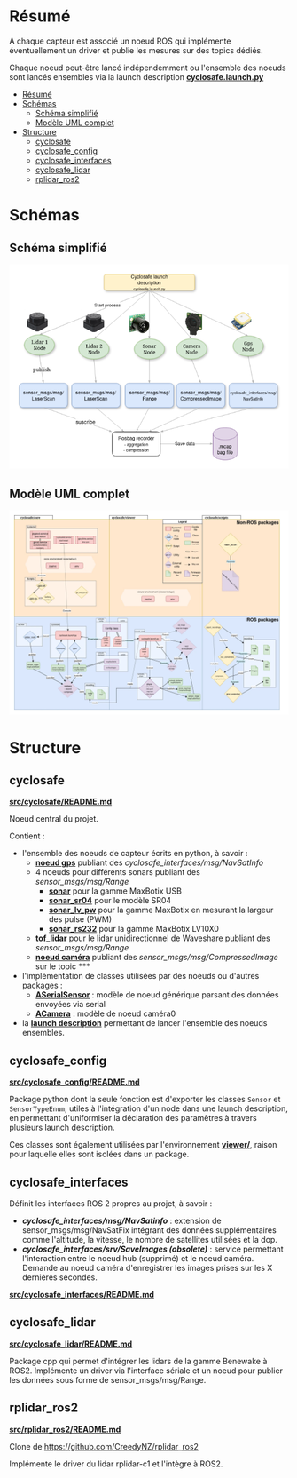 # Résumé

A chaque capteur est associé un noeud ROS qui implémente éventuellement un driver et publie les mesures sur des topics dédiés.

Chaque noeud peut-être lancé indépendemment ou l'ensemble des noeuds sont lancés ensembles via la launch description [**cyclosafe.launch.py**](src/cyclosafe/README.md#launch-description)

- [Résumé](#résumé)
- [Schémas](#schémas)
	- [Schéma simplifié](#schéma-simplifié)
	- [Modèle UML complet](#modèle-uml-complet)
- [Structure](#structure)
	- [cyclosafe](#cyclosafe)
	- [cyclosafe\_config](#cyclosafe_config)
	- [cyclosafe\_interfaces](#cyclosafe_interfaces)
	- [cyclosafe\_lidar](#cyclosafe_lidar)
	- [rplidar\_ros2](#rplidar_ros2)


# Schémas

## Schéma simplifié

![simple-node-diagram](./src/cyclosafe/resource/doc/node_schema.png)

## Modèle UML complet

![uml diagram of cyclosafe project](./src/cyclosafe/resource/doc/cyclosafe_uml.webp)

# Structure

## cyclosafe

[**src/cyclosafe/README.md**](src/cyclosafe/README.md)

Noeud central du projet.

Contient :
- l'ensemble des noeuds de capteur écrits en python, à savoir :
	- [**noeud gps**](src/cyclosafe/README.md#gpspy) publiant des *cyclosafe_interfaces/msg/NavSatInfo*
	- 4 noeuds pour différents sonars  publiant des *sensor_msgs/msg/Range*
		- [**sonar**](src/cyclosafe/README.md#sonarpy) pour la gamme MaxBotix USB
		- [**sonar_sr04**](src/cyclosafe/README.md#sonar_sr04py) pour le modèle SR04
		- [**sonar_lv_pw**](src/cyclosafe/README.md#sonar_lv_pwpy-obsolete) pour la gamme MaxBotix en mesurant la largeur des pulse (PWM)
		- [**sonar_rs232**](src/cyclosafe/README.md#sonar_rs232py) pour la gamme MaxBotix LV10X0
	- [**tof_lidar**](src/cyclosafe/README.md#tof_lidarpy) pour le lidar unidirectionnel de Waveshare publiant des *sensor_msgs/msg/Range*
	- [**noeud caméra**](src/cyclosafe/README.md#camera_pipy) publiant des *sensor_msgs/msg/CompressedImage* sur le topic ***
- l'implémentation de classes utilisées par des noeuds ou d'autres packages :
	- [**ASerialSensor**](src/cyclosafe/README.md#aserialsensor) : modèle de noeud générique parsant des données envoyées via serial
	- [**ACamera**](src/cyclosafe/README.md#acamera) : modèle de noeud caméra0
- la [**launch description**](src/cyclosafe/README.md#launch-description) permettant de lancer l'ensemble des noeuds ensembles.

## cyclosafe_config

[**src/cyclosafe_config/README.md**](src/cyclosafe_config/README.md)

Package python dont la seule fonction est d'exporter les classes `Sensor` et `SensorTypeEnum`, utiles à l'intégration d'un node dans une launch description, en permettant d'uniformiser la déclaration des paramètres à travers plusieurs launch description.

Ces classes sont également utilisées par l'environnement [**viewer/**](../viewer/README.md), raison pour laquelle elles sont isolées dans un package.

## cyclosafe_interfaces

Définit les interfaces ROS 2 propres au projet, à savoir :
- ***cyclosafe_interfaces/msg/NavSatinfo*** : extension de sensor_msgs/msg/NavSatFix intégrant des données supplémentaires comme l'altitude, la vitesse, le nombre de satellites utilisées et la dop.
- ***cyclosafe_interfaces/srv/SaveImages (obsolete)*** : service permettant l'interaction entre le noeud hub (supprimé) et le noeud caméra. Demande au noeud caméra d'enregistrer les images prises sur les X dernières secondes.

[**src/cyclosafe_interfaces/README.md**](src/cyclosafe_interfaces/README.md)

## cyclosafe_lidar

[**src/cyclosafe_lidar/README.md**](src/cyclosafe_lidar/README.md)

Package cpp qui permet d'intégrer les lidars de la gamme Benewake à ROS2. Implémente un driver via l'interface sériale et un noeud pour publier les données sous forme de sensor_msgs/msg/Range.

## rplidar_ros2

[**src/rplidar_ros2/README.md**](src/rplidar_ros2/README.md)

Clone de https://github.com/CreedyNZ/rplidar_ros2

Implémente le driver du lidar rplidar-c1 et l'intègre à ROS2.
